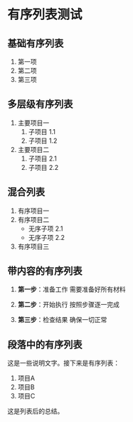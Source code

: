 # 有序列表测试

## 基础有序列表

1. 第一项
2. 第二项
3. 第三项

## 多层级有序列表

1. 主要项目一
   1. 子项目 1.1
   2. 子项目 1.2
2. 主要项目二
   1. 子项目 2.1
   2. 子项目 2.2

## 混合列表

1. 有序项目一
2. 有序项目二
   - 无序子项 2.1
   - 无序子项 2.2
3. 有序项目三

## 带内容的有序列表

1. **第一步**：准备工作
   需要准备好所有材料

2. **第二步**：开始执行
   按照步骤逐一完成

3. **第三步**：检查结果
   确保一切正常

## 段落中的有序列表

这是一些说明文字。接下来是有序列表：

1. 项目A
2. 项目B
3. 项目C

这是列表后的总结。